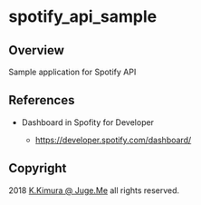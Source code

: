 # spotify_api_sample


## Overview

Sample application for Spotify API



## References

- Dashboard in Spofity for Developer

    - https://developer.spotify.com/dashboard/


## Copyright

2018 [K.Kimura @ Juge.Me](https://github.com/dotnsf) all rights reserved.

